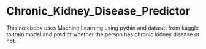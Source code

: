 # Chronic_Kidney_Disease_Predictor

This notebook uses Machine Learning using pythin and dataset from kaggle to train model and predict whether the person has chronic kidney disease or not.